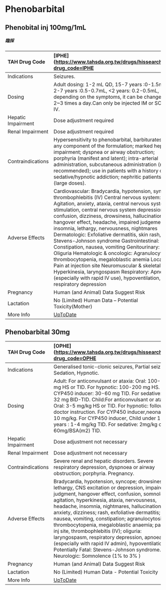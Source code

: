 # Phenobarbital

## Phenobital inj 100mg/1mL

##### 臨採

| TAH Drug Code      | [IPHE](https://www.tahsda.org.tw/drugs/hissearch.php?drug_code=IPHE                                                                                                                                                                                                                                                                                                                                                                                                                                                                                                                                                                                                                                                                                               |
|:-------------------|:------------------------------------------------------------------------------------------------------------------------------------------------------------------------------------------------------------------------------------------------------------------------------------------------------------------------------------------------------------------------------------------------------------------------------------------------------------------------------------------------------------------------------------------------------------------------------------------------------------------------------------------------------------------------------------------------------------------------------------------------------------------|
| Indications        | Seizures.                                                                                                                                                                                                                                                                                                                                                                                                                                                                                                                                                                                                                                                                                                                                                         |
| Dosing             | Adult dosing: 1-2 mL QD, 15-7 years :0-1.5mL , 2-7 years :0.5-0.7mL, <2 years: 0.2-0.5mL, depending on the symptoms, it can be changed to 2~3 times a day.Can only be injected IM or SC, not IV.                                                                                                                                                                                                                                                                                                                                                                                                                                                                                                                                                                  |
| Hepatic Impairment | Dose adjustment required                                                                                                                                                                                                                                                                                                                                                                                                                                                                                                                                                                                                                                                                                                                                          |
| Renal Impairment   | Dose adjustment required                                                                                                                                                                                                                                                                                                                                                                                                                                                                                                                                                                                                                                                                                                                                          |
| Contraindications  | Hypersensitivity to phenobarbital, barbiturates or any component of the formulation; marked hepatic impairment; dyspnea or airway obstruction; porphyria (manifest and latent); intra-arterial administration, subcutaneous administration (not recommended); use in patients with a history of sedative/hypnotic addiction; nephritic patients (large doses).                                                                                                                                                                                                                                                                                                                                                                                                    |
| Adverse Effects    | Cardiovascular: Bradycardia, hypotension, syncope, thrombophlebitis (IV) Central nervous system: Agitation, anxiety, ataxia, central nervous system stimulation, central nervous system depression, confusion, dizziness, drowsiness, hallucination, hangover effect, headache, impaired judgement, insomnia, lethargy, nervousness, nightmares Dermatologic: Exfoliative dermatitis, skin rash, Stevens-Johnson syndrome Gastrointestinal: Constipation, nausea, vomiting Genitourinary: Oliguria Hematologic & oncologic: Agranulocytosis, thrombocytopenia, megaloblastic anemia Local: Pain at injection site Neuromuscular & skeletal: Hyperkinesia, laryngospasm Respiratory: Apnea (especially with rapid IV use), hypoventilation, respiratory depression |
| Pregnancy          | Human (and Animal) Data Suggest Risk                                                                                                                                                                                                                                                                                                                                                                                                                                                                                                                                                                                                                                                                                                                              |
| Lactation          | No (Limited) Human Data – Potential Toxicity(Mother)                                                                                                                                                                                                                                                                                                                                                                                                                                                                                                                                                                                                                                                                                                              |
| More Info          | [UpToDate](https://www.uptodate.com/contents/phenobarbital-drug-information)                                                                                                                                                                                                                                                                                                                                                                                                                                                                                                                                                                                                                                                                                      |

## Phenobarbital 30mg

| TAH Drug Code      | [OPHE](https://www.tahsda.org.tw/drugs/hissearch.php?drug_code=OPHE                                                                                                                                                                                                                                                                                                                                                                                                                                                                                                                                                            |
|:-------------------|:-------------------------------------------------------------------------------------------------------------------------------------------------------------------------------------------------------------------------------------------------------------------------------------------------------------------------------------------------------------------------------------------------------------------------------------------------------------------------------------------------------------------------------------------------------------------------------------------------------------------------------|
| Indications        | Generalised tonic-clonic seizures, Partial seizures, Sedation, Hypnotic.                                                                                                                                                                                                                                                                                                                                                                                                                                                                                                                                                       |
| Dosing             | Adult: For anticonvulsant or ataxia: Oral: 100-200 mg HS or TID. For hypnotic: 100-200 mg HS. For CYP450 inducer: 30-60 mg TID. For sedative: 15-32 mg BID-TID. Child:For anticonvulsant or ataxia: Oral: 3-5 mg/kg HS or TID. For hypnotic: following doctor instruction. For CYP450 inducer,neonatel: 5-10 mg/kg. For CYP450 inducer, Child under 12 years : 1-4 mg/kg TID. For sedative: 2mg/kg or 60mg/BSA(m2) TID.                                                                                                                                                                                                        |
| Hepatic Impairment | Dose adjustment not necessary                                                                                                                                                                                                                                                                                                                                                                                                                                                                                                                                                                                                  |
| Renal Impairment   | Dose adjustment not necessary                                                                                                                                                                                                                                                                                                                                                                                                                                                                                                                                                                                                  |
| Contraindications  | Severe renal and hepatic disorders. Severe respiratory depression, dyspnoea or airway obstruction; porphyria. Pregnancy.                                                                                                                                                                                                                                                                                                                                                                                                                                                                                                       |
| Adverse Effects    | Bradycardia, hypotension, syncope; drowsiness, lethargy, CNS excitation or depression, impaired judgment, hangover effect, confusion, somnolence, agitation, hyperkinesia, ataxia, nervousness, headache, insomnia, nightmares, hallucinations, anxiety, dizziness; rash, exfoliative dermatitis; nausea, vomiting, constipation; agranulocytosis, thrombocytopenia, megaloblastic anaemia; pain at inj site, thrombophlebitis (IV); oliguria: laryngospasm, respiratory depression, apnoea (especially with rapid IV admin), hypoventilation. Potentially Fatal: Stevens-Johnson syndrome. Neurologic: Somnolence (1% to 3% ) |
| Pregnancy          | Human (and Animal) Data Suggest Risk                                                                                                                                                                                                                                                                                                                                                                                                                                                                                                                                                                                           |
| Lactation          | No (Limited) Human Data - Potential Toxicity                                                                                                                                                                                                                                                                                                                                                                                                                                                                                                                                                                                   |
| More Info          | [UpToDate](https://www.uptodate.com/contents/phenobarbital-drug-information)                                                                                                                                                                                                                                                                                                                                                                                                                                                                                                                                                   |

